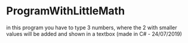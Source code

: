 # ProgramWithLittleMath
in this program you have to type 3 numbers, where the 2 with smaller values will be added and shown in a textbox (made in C# - 24/07/2019)
